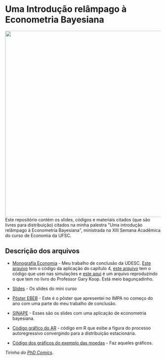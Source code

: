 # Uma Introdução relâmpago à Econometria Bayesiana

<img src="http://phdcomics.com/comics/archive/phd082704s.gif" width="600" align = "right">

Este repositório contém os slides, códigos e materiais citados (que são livres para distribuição) citados na minha palestra "Uma introdução relâmpago à Econometria Bayesiana", ministrada na XIII Semana Acadêmica do curso de Economia da UFSC.

## Descrição dos arquivos

* [Monografia Economia](https://github.com/aishameriane/Presentations/blob/master/SAECO2018/Aishameriane%20Venes%20Schmidt%20-%20Monografia%20Economia.pdf) - Meu trabalho de conclusão da UDESC. [Este arquivo](https://htmlpreview.github.io/?https://github.com/aishameriane/TCC/blob/master/Cap_4_-_Aplica%C3%A7%C3%A3o.html) tem o código da aplicação do capítulo 4, [este arquivo](https://htmlpreview.github.io/?https://github.com/aishameriane/TCC/blob/master/Cap_3_-_Simulacao.html) tem o código que usei nas simulações e [este aqui](https://htmlpreview.github.io/?https://github.com/aishameriane/TCC/blob/master/Cap_3_Koop.html) é um arquivo reproduzindo o que tem no livro do Professor Gary Koop. Está meio bagunçadinho.

* [Slides](https://github.com/aishameriane/Presentations/blob/master/SAECO2018/Slides%20SAECO%202018.pdf) - Os slides do mini curso

* [Pôster EBEB](https://github.com/aishameriane/Presentations/blob/master/SINAPE%202018/P%C3%B4ster%20Aishameriane%20SINAPE.pdf) - Este é o pôster que apresentei no IMPA no começo do ano com uma parte do meu trabalho de conclusão.

* [SINAPE](https://github.com/aishameriane/Presentations/blob/master/SINAPE%202018/Apresentacao_SINAPE_2018_Aisha.pdf) - Esses são os slides com uma aplicação de econometria bayesiana.

* [Código gráfico do AR](https://htmlpreview.github.io/?https://github.com/aishameriane/Econometria-Bayesiana/blob/master/Notas-de-aula/Cap%204%20-%20Figuras%2025%20e%2026.html) - código em R que exibe a figura do processo autoregressivo convergindo para a distribuição estacionária.

* [Código dos gráficos do exemplo das moedas](https://htmlpreview.github.io/?https://github.com/aishameriane/Econometria-Bayesiana/blob/master/Notas-de-aula/Cap_2_-_Fig_13%2C_14_e_15.html) - Faz aqueles gráficos.


_Tirinha do [PhD Comics](http://phdcomics.com/comics/archive.php?comicid=494)_.
